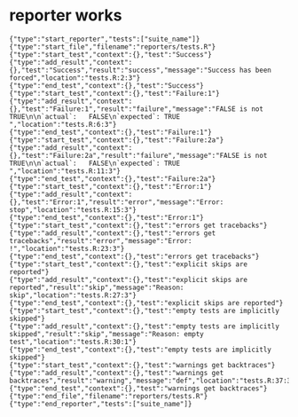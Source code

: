 # reporter works

    {"type":"start_reporter","tests":["suite_name"]}
    {"type":"start_file","filename":"reporters/tests.R"}
    {"type":"start_test","context":{},"test":"Success"}
    {"type":"add_result","context":{},"test":"Success","result":"success","message":"Success has been forced","location":"tests.R:2:3"}
    {"type":"end_test","context":{},"test":"Success"}
    {"type":"start_test","context":{},"test":"Failure:1"}
    {"type":"add_result","context":{},"test":"Failure:1","result":"failure","message":"FALSE is not TRUE\n\n`actual`:   FALSE\n`expected`: TRUE ","location":"tests.R:6:3"}
    {"type":"end_test","context":{},"test":"Failure:1"}
    {"type":"start_test","context":{},"test":"Failure:2a"}
    {"type":"add_result","context":{},"test":"Failure:2a","result":"failure","message":"FALSE is not TRUE\n\n`actual`:   FALSE\n`expected`: TRUE ","location":"tests.R:11:3"}
    {"type":"end_test","context":{},"test":"Failure:2a"}
    {"type":"start_test","context":{},"test":"Error:1"}
    {"type":"add_result","context":{},"test":"Error:1","result":"error","message":"Error: stop","location":"tests.R:15:3"}
    {"type":"end_test","context":{},"test":"Error:1"}
    {"type":"start_test","context":{},"test":"errors get tracebacks"}
    {"type":"add_result","context":{},"test":"errors get tracebacks","result":"error","message":"Error: !","location":"tests.R:23:3"}
    {"type":"end_test","context":{},"test":"errors get tracebacks"}
    {"type":"start_test","context":{},"test":"explicit skips are reported"}
    {"type":"add_result","context":{},"test":"explicit skips are reported","result":"skip","message":"Reason: skip","location":"tests.R:27:3"}
    {"type":"end_test","context":{},"test":"explicit skips are reported"}
    {"type":"start_test","context":{},"test":"empty tests are implicitly skipped"}
    {"type":"add_result","context":{},"test":"empty tests are implicitly skipped","result":"skip","message":"Reason: empty test","location":"tests.R:30:1"}
    {"type":"end_test","context":{},"test":"empty tests are implicitly skipped"}
    {"type":"start_test","context":{},"test":"warnings get backtraces"}
    {"type":"add_result","context":{},"test":"warnings get backtraces","result":"warning","message":"def","location":"tests.R:37:3"}
    {"type":"end_test","context":{},"test":"warnings get backtraces"}
    {"type":"end_file","filename":"reporters/tests.R"}
    {"type":"end_reporter","tests":["suite_name"]}


